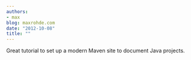 ```yaml
---
authors:
- max
blog: maxrohde.com
date: "2012-10-08"
title: ""
---
```


Great tutorial to set up a modern Maven site to document Java projects.